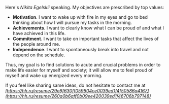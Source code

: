 Here's *Nikita Egelskii* speaking.
My objectives are prescribed by top values:
- **Motivation**. I want to wake up with fire in my eyes and go to bed thinking about how I will pursue my tasks in the morning.
- **Achievements**. I want to clearly know what I can be proud of and what I have achieved in this life.
- **Commitment**. I want to take on important tasks that affect the lives of the people around me.
- **Independence**. I want to spontaneously break into travel and not depend on the schedule.

Thus, my goal is to find solutions to acute and crucial problems in order to make life easier for myself and society; it will allow me to feel proud of myself and wake up energized every morning.

If you feel like sharing same ideas, do not hesitate to contact me at *[https://hh.ru/resume/29e6f630ff059604ce0039ed1f4f50586a4167](https://hh.ru/resume/260a0b6aff0b09ee420039ed1f46706b797148)*



<!---
EgelskiiNikita/EgelskiiNikita is a ✨ special ✨ repository because its `README.md` (this file) appears on your GitHub profile.
You can click the Preview link to take a look at your changes.
--->
